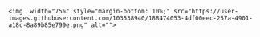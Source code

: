 
    <img  width="75%" style="margin-bottom: 10%;" src="https://user-images.githubusercontent.com/103538940/188474053-4df00eec-257a-4901-a18c-8a89b85e799e.png" alt="">
  
        
       


